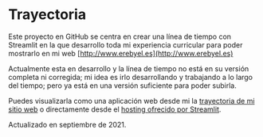 # Trayectoria

Este proyecto en GitHub se centra en crear una línea de tiempo con Streamlit en la que desarrollo toda mi experiencia curricular para poder mostrarlo en mi web [http://www.erebyel.es](http://www.erebyel.es)

Actualmente esta en desarrollo y la línea de tiempo no está en su versión completa ni corregida; mi idea es irlo desarrollando y trabajando a lo largo del tiempo; pero ya está en una versión suficiente para poder subirla.

Puedes visualizarla como una aplicación web desde mi la [trayectoria de mi sitio web](https://www.erebyel.es/conoceme/trayectoria/) o directamente desde el [hosting ofrecido por Streamlit](https://share.streamlit.io/erebyel/trayectoria/main/trayectoria.py).

Actualizado en septiembre de 2021.
